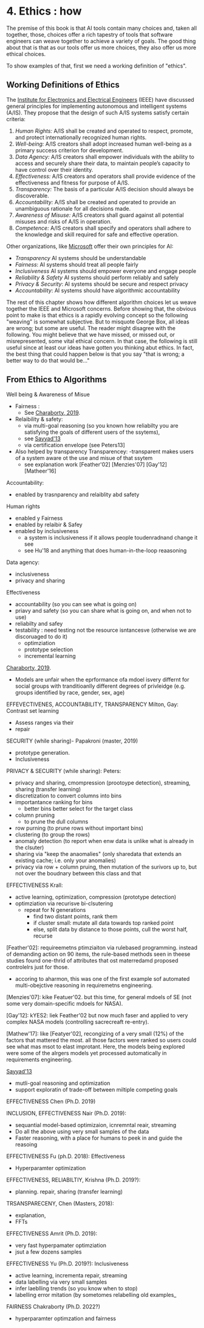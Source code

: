 # 4. Ethics : how

The premise of this book is that
AI tools contain many choices and, taken all together,
those,
choices
offer a rich tapestry of tools that software engineers can weave
 together to achieve a variety of goals. The good thing about that
is that as our tools offer us more
choices, they also offer us more ethical choices.

To show examples of that, first we need a working definition of "ethics".


## Working Definitions of Ethics

The  [Institute for Electronics and Electrical Engineers](/REFS#IEEEethics-2019) (IEEE)
have   discussed general principles for implementing autonomous and intelligent systems (A/IS).
They propose that the design of such A/IS systems
satisfy certain criteria:

1. _Human Rights:_ A/IS shall be created and operated to respect, promote, and protect internationally recognized human rights.
2. _Well-being:_ A/IS creators shall adopt increased human well-being as a primary success criterion for development.
3. _Data Agency:_ A/IS creators shall empower individuals with the ability to access
   and securely share their data, to maintain people’s capacity to have control over their identity.
4. _Effectiveness:_ A/IS creators and operators shall provide evidence of the effectiveness and fitness for purpose of A/IS.
5. _Transparency:_ The basis of a particular A/IS decision should always be discoverable.
6. _Accountability:_ A/IS shall be created and operated to provide
   an unambiguous rationale for all decisions made.
7. _Awareness of Misuse:_ A/IS creators shall guard against all potential misuses and risks of A/IS in operation.
8. _Competence:_ A/IS creators shall specify and operators shall adhere to the knowledge and
   skill required for safe and effective operation.

Other  organizations, like [Microsoft](/REFS.md#microai-2019)
offer their own principles for AI:

- _Transparency_ AI systems should be understandable
- _Fairness_: AI systems should treat all people fairly
- _Inclusiveness_  AI systems should empower everyone and engage people
- _Reliability &amp; Safety_ AI systems should perform reliably and safely
- _Privacy & Security_: AI systems should be secure and respect privacy
- _Accountability_: AI systems should have algorithmic accountability

The rest of this chapter shows how different algorithm choices let us
weave together the IEEE and Microsoft concerns. Before showing that, the obvious point
to make is that ethics is a rapidly evolving concept so the following "weaving" is somewhat
subjective. But to misquote George Box, all ideas are wrong; but some are useful. 
The reader might disagree with the following. You might believe that
we have missed, or 
missed out, or misrepresented,
some vital ethical concern.
In that case, the following is still useful since
at least our ideas have gotten you thinking abut ethics. In fact,
the best thing that could happen below is that you say "that is wrong; a better way to do that
would be..."

## From Ethics to Algorithms

Well being & Awareness of Misue    
- Fairness : 
    - See [Charaborty, 2019](REFS#chakrabory-2019).
- Relaibility & safety: 
    - via multi-goal reasoning (so you known how reliabilty you are satisfying the goals of different users of the ssytems),
    - see [Sayyad'13](REFS#sayyad-2013)
    - via certification envelope (see Peters13]
- Also helped by transparency
Transparencey: 
    -transparent makes users of a  system aware ot the use and misue of that ssytem
    - see explanation work [Feather'02]  [Menzies'07] [Gay'12] [Matheer'16]

Accountability:
- enabled by trasnparency and relaiblity abd safety

Human rights
- enabled y Fairness
- enabled by relaibir & Safey
- enabled by inclusiveness
   - a system is inclusiveness if it allows people toudenradnand change it see 
   - see Hu'18 and anything that does human-in-the-loop reaasoning

Data agency: 
- inclusiveness
- privacy and sharing

Effectiveness
- accountability (so you can see what is going on)
- priavy and safety (so you can share what is going on, and when not to use)
- reliabilty and safey
- testability : need testing not tbe resource isntancesve (otherwise we are discoruaged to do it)
     - optimziation
     - prototype selection
     - incremental learning
       
[Charaborty, 2019](REFS#chakrabory-2019).
- Models are unfair when the eprformance ofa mdoel isvery differnt for social groups
  with tranditioanlly different degrees of  privleidge (e.g. groups identified by race, gender, sex, age) 


EFFEVECTIVENES, ACCOUNTABILITY, TRANSPARENCY Milton, Gay: Contrast set learning

- Assess ranges via their 
- repair

SECURITY (while sharing)- Papakroni (master, 2019)
- prototype generation.
- Inclusiveness

PRIVACY & SECURITY (while sharing): Peters: 
- privacy and sharing, cmompression (prootoype detection), streaming, sharing (transfer learning)
- discretization to convert columns into bins
- importantance ranking for bins 
     - better bins better select for the target class
- column pruning 
     - to prune the dull columns
- row purning (to prune rows without important bins)
- clustering (to group the rows)
- anomaly detection (to report when enw data is unlike what is already in the clsuter)
- sharing via "keep the anaomalies" (only sharedata that extends an existing cache; i.e. only your anomalies)
- privacy via row + column pruing, then mutation of the surivors up to, but not over the boudnary between this class and that


EFFECTIVENESS Krall: 
- active learning, optimization, compression (prototype detection)
- optimziation via recurisve bi-clsutering
     - repeat for N generations
         - find two distant points, rank them 
         -   if cluster small: mutate all data towards top ranked point
         - else,
              split data by distance to those points, cull the worst half, recurse

[Feather'02]:
requireemetns ptimziaiton via rulebased programming. instead of demanding action on 90 items, the rule-based methods seen in theese studies
found one-thrid of attributes that ost materredamd proposed controlelrs just for those.
- accoring to aharmon, this was one of the first example sof automated multi-obejctive reasoning  in requiremetns engineering.

[Menzies'07]: kike Featuer'02. but this time, for general mdoels of SE (not some very domain-specific mdoels for NASA).

[Gay'12]: kYES2: liek Feather'02 but now much faser and applied to very complex NASA models (controlling sacrecreaft re-entry).

[Mathew'17]: like [Featyer'02], recongizing of a very small (12%) of the factors that mattered the most. all those factors
were ranked so users could see what mas msot to elast improtant.  Here, the models being explored were some of the alrgers models yet 
processed automatically in requirements engineering.

[Sayyad'13](REFS#sayyad-2013)
-  mutli-goal reasoning and  optimization
- support exploratin of trade-off between miltiple competing goals

EFFECTIVENESS Chen (Ph.D. 2019) 

INCLUSION, EFFECTIVENESS Nair (Ph.D. 2019): 
- sequantial model-based optimizaion, icnremntal reair, streaming
- Do all the above using  very small samples of the data 
- Faster reasoning, with a place for humans to peek in and guide the reasoing 

EFFECTIVENESS Fu (ph.D. 2018): Effectiveness
- Hyperparamter optimization


EFFECTIVENESS, RELIABILTIY, Krishna (Ph.D. 2019?): 
- planning. repair, sharing (transfer learning)

TRSANSPARECENY, Chen (Masters, 2018): 
- explanation, 
- FFTs

EFFECTIVENESS Amrit (Ph.D. 2019): 
- very fast hyperpamater optimziation
- jsut a few dozens samples

EFFECTIVENESS Yu (Ph.D. 2019?): Inclusiveness
- active learning, incrementa repair, streaming
- data labelling via very small samples
- infer laeblling trends (so you know when to stop)
- labelling error mitation (by sometomes relabelling old examples_

FAIRNESS Chakraborty (Ph.D. 2022?)
- hyperparamter optimzation and fairness

